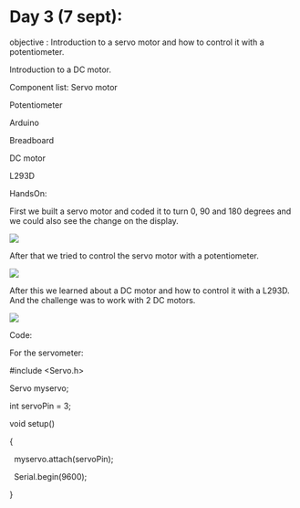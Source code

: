 Day 3 (7 sept):
===============

objective :  Introduction to a servo motor and how to control it with a potentiometer. 

Introduction to a DC motor. 

Component list:  Servo motor

Potentiometer 

Arduino

Breadboard 

DC motor

L293D

HandsOn:

First we built a servo motor and coded it to turn 0, 90 and 180 degrees and we could also see the change on the display. 

![](https://lh5.googleusercontent.com/P5hEVp-YlWhw0K-Spb3UuLfHk2DKJfIcaP-7-UaPqY7jGGerHwt9JDV6pD5_4PHCHxnLBVLZRvjC4GQt2MaALJTks37CZs9qOrpReY-b1b5QkkzCR0xpXNhicQq4gwkQXNk0zn4o8pxpFOb5l7fP6zM)

After that we tried to control the servo motor with a potentiometer.

![](https://lh6.googleusercontent.com/qa__57ulGhCjveuhp_ZtFsJWT8OC5sxG-I21wGFasWiyIQr89_DYRCyTpEdfzW7H-bJG9tQu4pOJPXBZVjnlwxFQtmMIQ45jCZoMNrFEENUIJiRdo7o_50_xmVAltBqSboKeeb8NCKZYhdU09yygbpg)

After this we learned about a DC motor and how to control it with a L293D. And the challenge was to work with 2 DC motors. 

![](https://lh6.googleusercontent.com/6f-Jgn_0yL_pDspsd8OWmwFqSDbQQnfOnq6m5D6ZJibk0Hx_OAFnIFOfVxqrXRNNI0rZjq0wgAuXJD-BBHPaJLCHDSjBXbjV5MBdrQzJdZhfPiImU3eucP0aZd_ylepL9DsOkf95HG6fQLdb1JXyocA)

Code:

For the servometer:

#include <Servo.h>

Servo myservo;

int servoPin = 3;

void setup()

{

  myservo.attach(servoPin);

  Serial.begin(9600);

}
